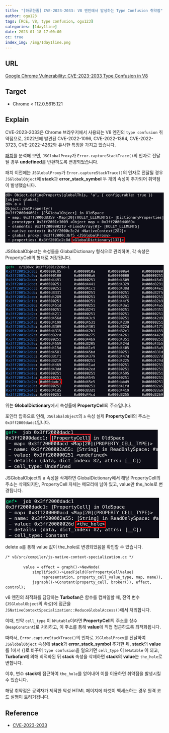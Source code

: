 ```yaml
---
title: "[하루한줄] CVE-2023-2033: V8 엔진에서 발생하는 Type Confusion 취약점"
author: ogu123
tags: [RCE, V8, type confusion, ogu123]
categories: [1day1line]
date: 2023-01-18 17:00:00
cc: true
index_img: /img/1day1line.png
---
```


## URL

[Google Chrome Vulnerability: CVE-2023-2033 Type Confusion in V8](https://bugs.chromium.org/p/chromium/issues/detail?id=1432210)

## Target

- Chrome < 112.0.5615.121

## Explain

CVE-2023-2033은 Chrome 브라우저에서 사용되는 V8 엔진의 `type confusion` 취약점으로, 2022년에 발견된 CVE-2022-1096, CVE-2022-1364, CVE-2022-3723, CVE-2022-4262와 유사한 특징을 가지고 있습니다.


[패치](https://chromium.googlesource.com/v8/v8/+/fa81078cca6964def7a3833704e0dba7b05065d8%5E%21/)를 분석해 보면, `JSGlobalProxy`가 `Error.captureStackTrace()`의 인자로 전달될 경우 **undefined**를 반환하도록 변경되었습니다.

패치 이전에는 `JSGlobalProxy`가 `Error.captureStackTrace()`의 인자로 전달될 경우 `JSGlobalObject`에 **stack**과 **error_stack_symbol** 두 개의 속성이 추가되어 취약점이 발생했습니다.

![](cve-2023-2033/image1.png)

JSGlobalObject는 속성들을 GlobalDictionary 형식으로 관리하며, 각 속성은 PropertyCell의 형태로 저장됩니다.

![](cve-2023-2033/image2.png)

위는 **GlobalDictionary**에서 속성들에 **PropertyCell**의 주소입니다.

포인터 압축으로 인해, `JSGlobalObject`의 `a` 속성 실제 **PropertyCell**의 주소는 `0x3ff2000dadc1`입니다.

![](cve-2023-2033/image3.png)

JSGlobalObject의  a 속성을 삭제하면 GlobalDictionary에서 해당 PropertyCell의 주소는 삭제되지만, PropertyCell 자체는 메모리에 남아 있고, value만 the_hole로 변경됩니다.

![](cve-2023-2033/image4.png)

delete a를 통해 value 값이 the_hole로 변경되었음을 확인할 수 있습니다.


```
/* v8/src/compiler/js-native-context-specialization.cc */

        value = effect = graph()->NewNode(
            simplified()->LoadField(ForPropertyCellValue(
                representation, property_cell_value_type, map, name)),
            jsgraph()->Constant(property_cell, broker()), effect, control);
```
v8 엔진의 최적화를 담당하는 **Turbofan**은 함수를 컴파일할 때, 전역 변수(`JSGlobalObject`의 속성)에 접근을 `JSNativeContextSpecialization::ReduceGlobalAccess()`에서 처리합니다.

이때, 만약 `cell_type` 이 `kMutable`이라면 **PropertyCell**의 주소를 상수(`HeapConstant`)로 처리하고, 이 주소를 통해 **value**에 직접 접근하도록 최적화됩니다.

따라서, `Error.captureStackTrace()`의 인자로 `JSGlobalProxy`를 전달하여 `JSGlobalObject` 속성에 **stack**과 **error_stack_symbol** 추가한 뒤, **stack**의 **value**를 1에서 {}로 바꾸어 `type confusion`을 일으키면 `cell_type` 이 `kMutable` 이 되고, **Turbofan**에 의해 최적화된 뒤 **stack** 속성을 삭제하면 **stack**의 **value**는 `the_hole`로 변합니다. 

이후, 변수 **stack**에 접근하여 `the_hole`를 얻어내어 이를 이용하면 취약점을 발생시킬 수 있습니다.

해당 취약점은 공격자가 제작한 악성 HTML 페이지에 타겟이 엑세스하는 경우 원격 코드 실행이 트리거됩니다.

## Reference

- [CVE-2023-2033](https://cwresearchlab.co.kr/entry/CVE-2023-2033-JIT-optimisation-issue)